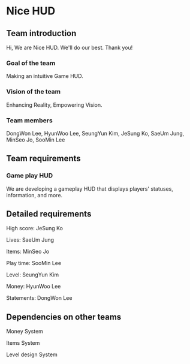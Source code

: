 # Nice HUD

## Team introduction 
Hi, We are Nice HUD. We'll do our best. Thank you!

### Goal of the team 

Making an intuitive Game HUD.

### Vision of the team 

Enhancing Reality, Empowering Vision.

### Team members 

DongWon Lee, HyunWoo Lee, SeungYun Kim, JeSung Ko, SaeUm Jung, MinSeo Jo, SooMin Lee


## Team requirements
### Game play HUD

We are developing a gameplay HUD that displays players' statuses, information, and more.

## Detailed requirements

High score: JeSung Ko

Lives: SaeUm Jung

Items: MinSeo Jo
	
Play time: SooMin Lee

Level: SeungYun Kim

Money: HyunWoo Lee

Statements: DongWon Lee

## Dependencies on other teams

Money System

Items System

Level design System